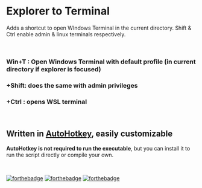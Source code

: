# Explorer to Terminal
Adds a shortcut to open WIndows Terminal in the current directory. Shift & Ctrl enable admin & linux terminals respectively.

<br>

### Win+T : Open Windows Terminal with default profile (in current directory if explorer is focused)
### +Shift: does the same with admin privileges
### +Ctrl : opens WSL terminal

<br>

## Written in [AutoHotkey](https://www.autohotkey.com/), easily customizable
<b>AutoHotkey is not required to run the executable</b>, but you can install it to run the script directly or compile your own.

<br>

[![forthebadge](https://forthebadge.com/images/badges/built-by-codebabes.svg)](https://forthebadge.com) [![forthebadge](https://forthebadge.com/images/badges/compatibility-club-penguin.svg)](https://forthebadge.com) [![forthebadge](https://forthebadge.com/images/badges/powered-by-jeffs-keyboard.svg)](https://forthebadge.com)
